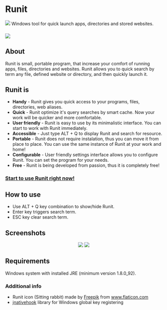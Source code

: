 
# Runit

<img src="https://github.com/gspansky/runit/blob/master/runit-view/src/main/resources/images/icon/icon.png" /> Windows tool for quick launch apps, directories and stored websites.
###
<a href="https://sourceforge.net/projects/gspansky-runit/files/latest/download"><img src="http://i.imgur.com/mBWhC5e.png" /></a>

## About ##
Runit is small, portable program, that increase your comfort of running apps, files, directories and websites. 
Runit allows you to quick search by term any file, defined website or directory, and then quickly launch it.

## Runit is ##
* **Handy** - Runit gives you quick access to your programs, files, directories, web aliases.
* **Quick** - Runit optimize it's query searches by smart cache. Now your work will be quicker and more comfortable.
* **User friendly** - Runit is easy to use by its minimalistic interface. You can start to work with Runit immediately.
* **Accessible** - Just type ALT + Q to display Runit and search for resource.
* **Portable** - Runit does not require instalation, thus you can move it from place to place. You can use the same instance of Runit at your work and home!
* **Configurable** - User friendly settings interface allows you to configure Runit. You can set the program for your needs. 
* **Free** - Runit is being developed from passion, thus it is completely free! 

### <a href="https://sourceforge.net/projects/gspansky-runit/files/latest/download">Start to use Runit right now!</a> 


## How to use ##
* Use ALT + Q key combination to show/hide Runit. 
* Enter key triggers search term.
* ESC key clear search term.

## Screenshots ##

<p align="center">
  <img src="https://a.fsdn.com/con/app/proj/gspansky-runit/screenshots/r1.png" />
  <img src="https://a.fsdn.com/con/app/proj/gspansky-runit/screenshots/r2.png" />
</p>


## Requirements ##
Windows system with installed JRE (minimum version 1.8.0_92).

### Additional info ###
* Runit icon (Sitting rabbit) made by <a href="http://www.freepik.com">Freepik</a> from www.flaticon.com
* <a href="https://github.com/kwhat/jnativehook">jnativehook</a> library for Windows global key registering 


